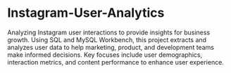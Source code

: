 # Instagram-User-Analytics
Analyzing Instagram user interactions to provide insights for business growth. Using SQL and MySQL Workbench, this project extracts and analyzes user data to help marketing, product, and development teams make informed decisions. Key focuses include user demographics, interaction metrics, and content performance to enhance user experience.

